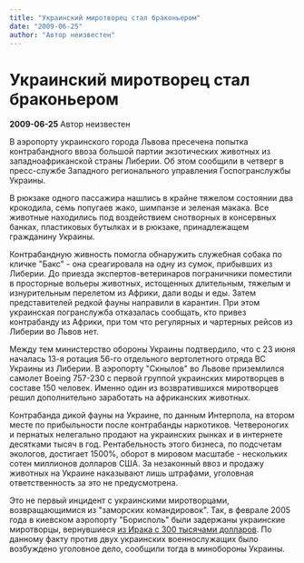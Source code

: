 ```yaml
---
title: "Украинский миротворец стал браконьером"
date: "2009-06-25"
author: "Автор неизвестен"
---
```


# Украинский миротворец стал браконьером

**2009-06-25** Автор неизвестен

В аэропорту украинского города Львова пресечена попытка контрабандного ввоза большой партии экзотических животных из западноафриканской страны Либерии. Об этом сообщили в четверг в пресс-службе Западного регионального управления Госпогранслужбы Украины.

В рюкзаке одного пассажира нашлись в крайне тяжелом состоянии два крокодила, семь попугаев жако, шимпанзе и зеленая макака. Все животные находились под воздействием снотворных в консервных банках, пластиковых бутылках и в рюкзаке, принадлежащем гражданину Украины.

Контрабандную живность помогла обнаружить служебная собака по кличке "Бакс" - она среагировала на одну из сумок, прибывших из Либерии. До приезда экспертов-ветеринаров пограничники поместили в просторные вольеры животных, истощенных длительным, тяжелым и изнурительным перелетом из Африки, дали воды и еды. Затем представителей редкой фауны направили в карантин. При этом украинская погранслужба отказалась сообщать, кто привез контрабанду из Африки, при том что регулярных и чартерных рейсов из Либерии во Львов нет.

Между тем министерство обороны Украины подтвердило, что с 23 июня началась 13-я ротация 56-го отдельного вертолетного отряда ВС Украины из Либерии. В аэропорту "Скнылов" во Львове приземлился самолет Boeing 757-230 с первой группой украинских миротворцев в составе 150 человек. Именно один из возвратившихся миротворцев решил дополнительно заработать на африканских животных.

Контрабанда дикой фауны на Украине, по данным Интерпола, на втором месте по прибыльности после контрабанды наркотиков. Четвероногих и пернатых нелегально продают на украинских рынках и в интернете десятками тысяч в год. Рентабельность этого бизнеса, по подсчетам экологов, достигает 1500%, оборот в мировом масштабе - нескольких сотен миллионов долларов США. За незаконный ввоз и продажу животных на Украине наказывают лишь штрафами, уголовная ответственность за это не предусмотрена.

Это не первый инцидент с украинскими миротворцами, возвращающимися из "заморских командировок". Так, в феврале 2005 года в киевском аэропорту "Борисполь" были задержаны украинские миротворцы, вернувшиеся [из Ирака с 300 тысячами долларов](http://www.newsru.com/world/11feb2005/peacemakers.html). По данному факту против двух украинских военнослужащих было возбуждено уголовное дело, сообщили тогда в минобороны Украины.